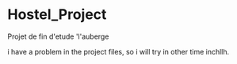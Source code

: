 # Hostel_Project
Projet de fin d'etude 'l'auberge

i have a problem in the project files, so i will try in other time inchllh.

